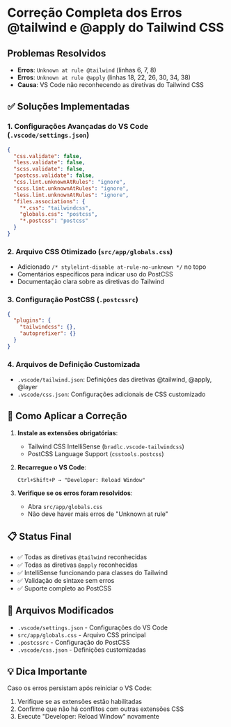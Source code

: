 # Correção Completa dos Erros @tailwind e @apply do Tailwind CSS

## Problemas Resolvidos
- **Erros**: `Unknown at rule @tailwind` (linhas 6, 7, 8)
- **Erros**: `Unknown at rule @apply` (linhas 18, 22, 26, 30, 34, 38)
- **Causa**: VS Code não reconhecendo as diretivas do Tailwind CSS

## ✅ Soluções Implementadas

### 1. Configurações Avançadas do VS Code (`.vscode/settings.json`)
```json
{
  "css.validate": false,
  "less.validate": false, 
  "scss.validate": false,
  "postcss.validate": false,
  "css.lint.unknownAtRules": "ignore",
  "scss.lint.unknownAtRules": "ignore",
  "less.lint.unknownAtRules": "ignore",
  "files.associations": {
    "*.css": "tailwindcss",
    "globals.css": "postcss",
    "*.postcss": "postcss"
  }
}
```

### 2. Arquivo CSS Otimizado (`src/app/globals.css`)
- Adicionado `/* stylelint-disable at-rule-no-unknown */` no topo
- Comentários específicos para indicar uso do PostCSS
- Documentação clara sobre as diretivas do Tailwind

### 3. Configuração PostCSS (`.postcssrc`)
```json
{
  "plugins": {
    "tailwindcss": {},
    "autoprefixer": {}
  }
}
```

### 4. Arquivos de Definição Customizada
- `.vscode/tailwind.json`: Definições das diretivas @tailwind, @apply, @layer
- `.vscode/css.json`: Configurações adicionais de CSS customizado

## 🚀 Como Aplicar a Correção

1. **Instale as extensões obrigatórias**:
   - Tailwind CSS IntelliSense (`bradlc.vscode-tailwindcss`)
   - PostCSS Language Support (`csstools.postcss`)

2. **Recarregue o VS Code**:
   ```
   Ctrl+Shift+P → "Developer: Reload Window"
   ```

3. **Verifique se os erros foram resolvidos**:
   - Abra `src/app/globals.css`
   - Não deve haver mais erros de "Unknown at rule"

## 📋 Status Final
- ✅ Todas as diretivas `@tailwind` reconhecidas
- ✅ Todas as diretivas `@apply` reconhecidas  
- ✅ IntelliSense funcionando para classes do Tailwind
- ✅ Validação de sintaxe sem erros
- ✅ Suporte completo ao PostCSS

## 🔧 Arquivos Modificados
- `.vscode/settings.json` - Configurações do VS Code
- `src/app/globals.css` - Arquivo CSS principal
- `.postcssrc` - Configuração do PostCSS
- `.vscode/css.json` - Definições customizadas

## 💡 Dica Importante
Caso os erros persistam após reiniciar o VS Code:
1. Verifique se as extensões estão habilitadas
2. Confirme que não há conflitos com outras extensões CSS
3. Execute "Developer: Reload Window" novamente